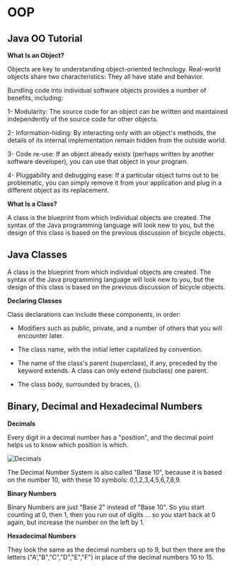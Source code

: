 # OOP

## Java OO Tutorial 

**What Is an Object?**

Objects are key to understanding object-oriented technology. Real-world objects share two characteristics: They all have state and behavior.

Bundling code into individual software objects provides a number of benefits, including:

1- Modularity: The source code for an object can be written and maintained independently of the source code for other objects.

2- Information-hiding: By interacting only with an object's methods, the details of its internal implementation remain hidden from the outside world.

3- Code re-use: If an object already exists (perhaps written by another software developer), you can use that object in your program.

4- Pluggability and debugging ease: If a particular object turns out to be problematic, you can simply remove it from your application and plug in a different object as its replacement.

**What Is a Class?**

A class is the blueprint from which individual objects are created. The syntax of the Java programming language will look new to you, but the design of this class is based on the previous discussion of bicycle objects.

## Java Classes 

A class is the blueprint from which individual objects are created. The syntax of the Java programming language will look new to you, but the design of this class is based on the previous discussion of bicycle objects.

**Declaring Classes**

Class declarations can include these components, in order:

* Modifiers such as public, private, and a number of others that you will encounter later.

* The class name, with the initial letter capitalized by convention.

* The name of the class's parent (superclass), if any, preceded by the keyword extends. A class can only extend (subclass) one parent.

* The class body, surrounded by braces, {}.

## Binary, Decimal and Hexadecimal Numbers

**Decimals**

Every digit in a decimal number has a "position", and the decimal point helps us to know which position is which.

![Decimals](../img/Decimal.png)


The Decimal Number System is also called "Base 10", because it is based on the number 10, with these 10 symbols: 0,1,2,3,4,5,6,7,8,9.

**Binary Numbers**

Binary Numbers are just "Base 2" instead of "Base 10". So you start counting at 0, then 1, then you run out of digits ... so you start back at 0 again, but increase the number on the left by 1.

**Hexadecimal Numbers**

They look the same as the decimal numbers up to 9, but then there are the letters ("A',"B","C","D","E","F") in place of the decimal numbers 10 to 15.